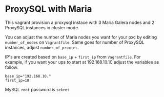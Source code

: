 # ProxySQL with Maria

This vagrant provision a proxysql instace with 3 Maria Galera nodes and 2 ProxySQL instances in cluster mode.

You can adjust the number of Maria nodes you want for your pxc by editing `number_of_nodes` on  `Vagrantfile`. Same goes for number of ProxySQL instances, adjust `number_of_proxies`.

IP's are created based on `base_ip` + `first_ip` from `Vagrantfile`. For example, if you want your ups to start at 192.168.10.10 adjust the variables as follow:

```
base_ip="192.168.10."
first_ip=10
```

MySQL `root` password is `sekret`
